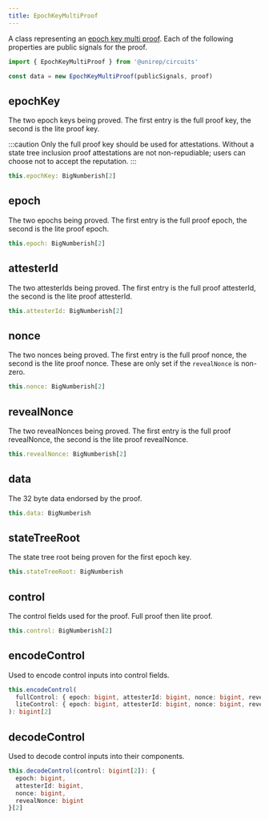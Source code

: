 ```yaml
---
title: EpochKeyMultiProof
---
```


A class representing an [epoch key multi proof](circuits#epoch-key-multi-proof). Each of the following properties are public signals for the proof.

```ts
import { EpochKeyMultiProof } from '@unirep/circuits'

const data = new EpochKeyMultiProof(publicSignals, proof)
```

## epochKey

The two epoch keys being proved. The first entry is the full proof key, the second is the lite proof key.

:::caution
Only the full proof key should be used for attestations. Without a state tree inclusion proof attestations are not non-repudiable; users can choose not to accept the reputation.
:::

```ts
this.epochKey: BigNumberish[2]
```

## epoch

The two epochs being proved. The first entry is the full proof epoch, the second is the lite proof epoch.

```ts
this.epoch: BigNumberish[2]
```

## attesterId

The two attesterIds being proved. The first entry is the full proof attesterId, the second is the lite proof attesterId.

```ts
this.attesterId: BigNumberish[2]
```

## nonce

The two nonces being proved. The first entry is the full proof nonce, the second is the lite proof nonce. These are only set if the `revealNonce` is non-zero.

```ts
this.nonce: BigNumberish[2]
```

## revealNonce

The two revealNonces being proved. The first entry is the full proof revealNonce, the second is the lite proof revealNonce.

```ts
this.revealNonce: BigNumberish[2]
```

## data

The 32 byte data endorsed by the proof.

```ts
this.data: BigNumberish
```

## stateTreeRoot

The state tree root being proven for the first epoch key.

```ts
this.stateTreeRoot: BigNumberish
```

## control

The control fields used for the proof. Full proof then lite proof.

```ts
this.control: BigNumberish[2]
```

## encodeControl

Used to encode control inputs into control fields.

```ts
this.encodeControl(
  fullControl: { epoch: bigint, attesterId: bigint, nonce: bigint, revealNonce: bigint },
  liteControl: { epoch: bigint, attesterId: bigint, nonce: bigint, revealNonce: bigint },
): bigint[2]
```

## decodeControl

Used to decode control inputs into their components.

```ts
this.decodeControl(control: bigint[2]): {
  epoch: bigint,
  attesterId: bigint,
  nonce: bigint,
  revealNonce: bigint
}[2]
```

